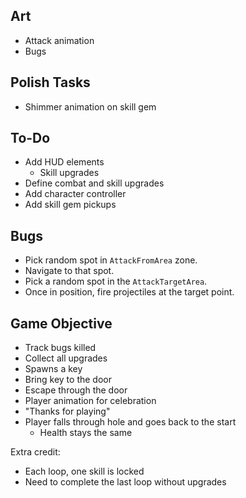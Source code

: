 ## Art

- Attack animation
- Bugs

## Polish Tasks

- Shimmer animation on skill gem

## To-Do

- Add HUD elements
  - Skill upgrades
- Define combat and skill upgrades
- Add character controller
- Add skill gem pickups

## Bugs

- Pick random spot in `AttackFromArea` zone.
- Navigate to that spot.
- Pick a random spot in the `AttackTargetArea`.
- Once in position, fire projectiles at the target point.

## Game Objective

- Track bugs killed
- Collect all upgrades
- Spawns a key
- Bring key to the door
- Escape through the door
- Player animation for celebration
- "Thanks for playing"
- Player falls through hole and goes back to the start
  - Health stays the same

Extra credit:

- Each loop, one skill is locked
- Need to complete the last loop without upgrades
